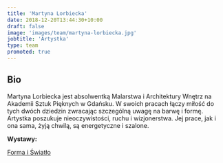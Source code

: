 ```yaml
---
title: 'Martyna Lorbiecka'
date: 2018-12-20T13:44:30+10:00
draft: false
image: 'images/team/martyna-lorbiecka.jpg'
jobtitle: 'Artystka'
type: team
promoted: true
---
```


## Bio

Martyna Lorbiecka jest absolwentką Malarstwa i Architektury Wnętrz na Akademii Sztuk Pięknych w Gdańsku. W swoich pracach łączy miłość do tych dwóch dziedzin zwracając szczególną uwagę na barwę i formę. Artystka poszukuje nieoczywistości, ruchu i wizjonerstwa. Jej prace, jak i ona sama, żyją chwilą, są energetyczne i szalone.

**Wystawy:**

[Forma i Światło](/wystawy/forma-i-swiatlo)
